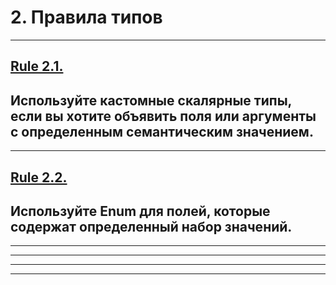 # 2. Правила типов

-----

## [Rule 2.1.](https://github.com/nodkz/conf-talks/tree/master/articles/graphql/schema-design#rule-2.1)

## Используйте кастомные скалярные типы, если вы хотите объявить поля или аргументы с определенным семантическим значением.

-----

## [Rule 2.2.](https://github.com/nodkz/conf-talks/tree/master/articles/graphql/schema-design#rule-2.2)

## Используйте Enum для полей, которые содержат определенный набор значений.

-----

-----

-----

-----